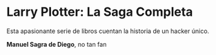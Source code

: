 # Larry Plotter: La Saga Completa

Esta apasionante serie de libros cuentan la historia de un hacker único.

**Manuel Sagra de Diego**, no tan fan
